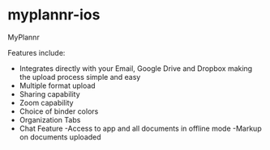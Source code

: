 # myplannr-ios
MyPlannr

Features include: 
- Integrates directly with your Email, Google Drive and Dropbox making the upload process simple and easy
- Multiple format upload 
- Sharing capability 
- Zoom capability 
- Choice of binder colors
- Organization Tabs
- Chat Feature 
-Access to app and all documents in offline mode
-Markup on documents uploaded 
